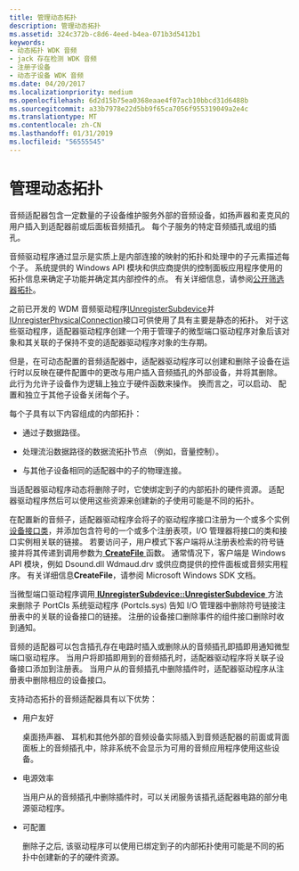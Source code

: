 ```yaml
---
title: 管理动态拓扑
description: 管理动态拓扑
ms.assetid: 324c372b-c8d6-4eed-b4ea-071b3d5412b1
keywords:
- 动态拓扑 WDK 音频
- jack 存在检测 WDK 音频
- 注册子设备
- 动态子设备 WDK 音频
ms.date: 04/20/2017
ms.localizationpriority: medium
ms.openlocfilehash: 6d2d15b75ea0368eaae4f07acb10bbcd31d6488b
ms.sourcegitcommit: a33b7978e22d5bb9f65ca7056f955319049a2e4c
ms.translationtype: MT
ms.contentlocale: zh-CN
ms.lasthandoff: 01/31/2019
ms.locfileid: "56555545"
---
```

# <a name="managing-dynamic-topologies"></a>管理动态拓扑


音频适配器包含一定数量的子设备维护服务外部的音频设备，如扬声器和麦克风的用户插入到适配器前或后面板音频插孔。 每个子服务的特定音频插孔或组的插孔。

音频驱动程序通过显示是实质上是内部连接的映射的拓扑和处理中的子元素描述每个子。 系统提供的 Windows API 模块和供应商提供的控制面板应用程序使用的拓扑信息来确定子功能并确定其内部控件的点。 有关详细信息，请参阅[公开筛选器拓扑](exposing-filter-topology.md)。

之前已开发的 WDM 音频驱动程序[IUnregisterSubdevice](https://msdn.microsoft.com/library/windows/hardware/ff537030)并[IUnregisterPhysicalConnection](https://msdn.microsoft.com/library/windows/hardware/ff537022)接口可供使用了具有主要是静态的拓扑。 对于这些驱动程序，适配器驱动程序创建一个用于管理子的微型端口驱动程序对象后该对象和其关联的子保持不变的适配器驱动程序对象的生存期。

但是，在可动态配置的音频适配器中，适配器驱动程序可以创建和删除子设备在运行时以反映在硬件配置中的更改与用户插入音频插孔的外部设备，并将其删除。 此行为允许子设备作为逻辑上独立于硬件函数来操作。 换而言之，可以启动、 配置和独立于其他子设备关闭每个子。

每个子具有以下内容组成的内部拓扑：

-   通过子数据路径。

-   处理流沿数据路径的数据流拓扑节点 （例如，音量控制）。

-   与其他子设备相同的适配器中的子的物理连接。

当适配器驱动程序动态将删除子时，它使绑定到子的内部拓扑的硬件资源。 适配器驱动程序然后可以使用这些资源来创建新的子使用可能是不同的拓扑。

在配置新的音频子，适配器驱动程序会将子的驱动程序接口注册为一个或多个实例[设备接口类](https://msdn.microsoft.com/library/windows/hardware/ff541339)，并添加包含符号的一个或多个注册表项，I/O 管理器将接口的类和接口实例相关联的链接。 若要访问子，用户模式下客户端将从注册表检索的符号链接并将其传递到调用参数为[ **CreateFile** ](https://msdn.microsoft.com/library/windows/desktop/aa363858)函数。 通常情况下，客户端是 Windows API 模块，例如 Dsound.dll Wdmaud.drv 或供应商提供的控件面板或音频实用程序。 有关详细信息**CreateFile**，请参阅 Microsoft Windows SDK 文档。

当微型端口驱动程序调用[ **IUnregisterSubdevice::UnregisterSubdevice** ](https://msdn.microsoft.com/library/windows/hardware/ff537032)方法来删除子 PortCls 系统驱动程序 (Portcls.sys) 告知 I/O 管理器中删除符号链接注册表中的关联的设备接口的链接。 注册的设备接口删除事件的组件接口删除时收到通知。

音频的适配器可以包含插孔存在电路时插入或删除从的音频插孔即插即用通知微型端口驱动程序。 当用户将即插即用到的音频插孔时，适配器驱动程序将关联子设备接口添加到注册表。 当用户从的音频插孔中删除插件时，适配器驱动程序从注册表中删除相应的设备接口。

支持动态拓扑的音频适配器具有以下优势：

-   用户友好

    桌面扬声器、 耳机和其他外部的音频设备实际插入到音频适配器的前面或背面面板上的音频插孔中，除非系统不会显示为可用的音频应用程序使用这些设备。

-   电源效率

    当用户从的音频插孔中删除插件时，可以关闭服务该插孔适配器电路的部分电源驱动程序。

-   可配置

    删除子之后, 该驱动程序可以使用已绑定到子的内部拓扑使用可能是不同的拓扑中创建新的子的硬件资源。

 

 




